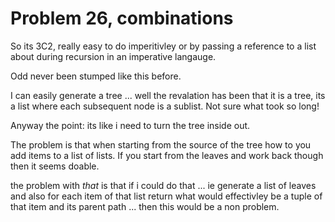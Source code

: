 Problem 26, combinations
========================

So its 3C2, really easy to do imperitivley or by passing a reference to a list about during recursion in an imperative langauge.

Odd never been stumped like this before.

I can easily generate a tree ... well the revalation has been that it is a tree, its a list where each subsequent node is a sublist. Not sure what took so long!

Anyway the point: its like i need to turn the tree inside out.

The problem is that when starting from the source of the tree how to you add items to a list of lists. If you start from the leaves and work back though then it seems doable.

the problem with *that* is that if i could do that ... ie generate a list of leaves and also for each item of that list return what would effectivley be a tuple of that item and its parent path ... then this would be a non problem.

